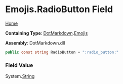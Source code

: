 # Emojis\.RadioButton Field

[Home](../../../README.md)

**Containing Type**: [DotMarkdown](../../README.md)\.[Emojis](../README.md)

**Assembly**: DotMarkdown\.dll

```csharp
public const string RadioButton = ":radio_button:"
```

### Field Value

System\.[String](https://docs.microsoft.com/en-us/dotnet/api/system.string)